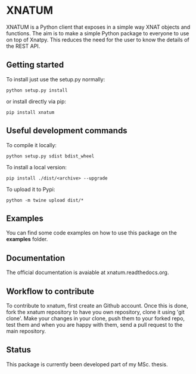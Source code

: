 
# XNATUM

XNATUM is a Python client that exposes in a simple way XNAT objects and functions. The aim is to make a simple Python package to everyone to use on top of Xnatpy. This reduces the need for the user to know the details of the REST API.

## Getting started

To install just use the setup.py normally:

```python setup.py install```

or install directly via pip:

```pip install xnatum```

## Useful development commands

To compile it locally:

```python setup.py sdist bdist_wheel```

To install a local version:

```pip install ./dist/<archive> --upgrade```

To upload it to Pypi:

```python -m twine upload dist/*```

## Examples

You can find some code examples on how to use this package on the **examples** folder.

## Documentation

The official documentation is avaiable at xnatum.readthedocs.org.

## Workflow to contribute

To contribute to xnatum, first create an Github account. Once this is done, fork the xnatum repository to have you own repository, clone it using 'git clone'. Make your changes in your clone, push them to your forked repo, test them and when you are happy with them, send a pull request to the main repository.

## Status

This package is currently been developed part of my MSc. thesis.